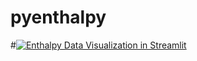 # pyenthalpy

#[![Enthalpy Data  Visualization in Streamlit](https://static.streamlit.io/badges/streamlit_badge_black_white.svg)](https://enthalpydatafromtdbfile.streamlit.app/)
